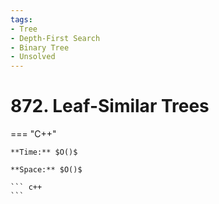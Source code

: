 ```yaml
---
tags:
- Tree
- Depth-First Search
- Binary Tree
- Unsolved
---
```



# 872. Leaf-Similar Trees

=== "C++"

    **Time:** $O()$

    **Space:** $O()$

    ``` c++
    ```